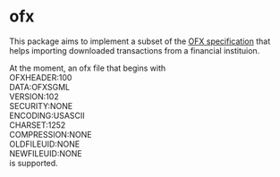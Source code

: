 # ofx

This package aims to implement a subset of the [OFX specification](https://www.financialdataexchange.org/FDX/About/OFX-Work-Group.aspx?WebsiteKey=deae9d6d-1a7a-457b-a678-8a5517f8a474&a315d1c24e44=2#a315d1c24e44) that helps importing downloaded transactions from a financial instituion.

At the moment, an ofx file that begins with  
	OFXHEADER:100  
	DATA:OFXSGML  
	VERSION:102  
	SECURITY:NONE  
	ENCODING:USASCII  
	CHARSET:1252  
	COMPRESSION:NONE  
	OLDFILEUID:NONE  
	NEWFILEUID:NONE  
is supported.
